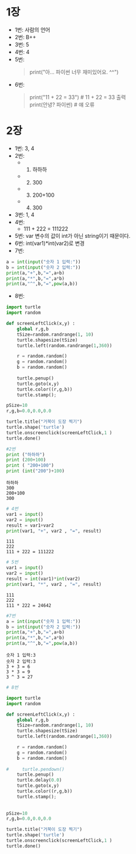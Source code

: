 
# 1장

- 1번: 사람의 언어
- 2번: B++
- 3번: 5
- 4번: 4
- 5번: 
  > print("아… 파이썬 너무 재미있어요. ^^")
- 6번:
  >print("11 + 22 = 33") # 11 + 22 = 33 출력  
  >print(안녕? 파이썬) # 얘 오류


# 2장

- 1번: 3, 4
- 2번: 
    - 1. 하하하
    - 2. 300
    - 3. 200+100
    - 4. 300
- 3번: 1, 4
- 4번: 
    -  111 + 222 = 111222
- 5번: var 변수의 값이 int가 아닌 string이기 때문이다.
- 6번: int(var1)*int(var2)로 변경
- 7번:
```python
a = int(input("숫자 1 입력:"))
b = int(input("숫자 2 입력:"))
print(a,"+",b,"=",a+b)
print(a,"*",b,"=",a*b)
print(a,"^",b,"=",pow(a,b))
```
- 8번:  

```python
import turtle
import random

def screenLeftClick(x,y) :
    global r,g,b
    tSize=random.randrange(1, 10)
    turtle.shapesize(tSize)
    turtle.left(random.randrange(1,360))

    r = random.random()
    g = random.random()    
    b = random.random()    
    
    turtle.penup()
    turtle.goto(x,y)
    turtle.color((r,g,b))
    turtle.stamp();

pSize=10
r,g,b=0.0,0.0,0.0

turtle.title("거북이 도장 찍기")
turtle.shape('turtle')
turtle.onscreenclick(screenLeftClick,1 )
turtle.done()

```


```python
#2번
print ("하하하")
print (200+100)
print ( "200+100")
print (int("200")+100)
```

    하하하
    300
    200+100
    300
    


```python
# 4번
var1 = input()
var2 = input()
result = var1+var2
print(var1, "+", var2 , "=", result)
```

    111
    222
    111 + 222 = 111222
    


```python
# 5번
var1 = input()
var2 = input()
result = int(var1)*int(var2)
print(var1, "*", var2 , "=", result)
```

    111
    222
    111 * 222 = 24642
    


```python
#7번 
a = int(input("숫자 1 입력:"))
b = int(input("숫자 2 입력:"))
print(a,"+",b,"=",a+b)
print(a,"*",b,"=",a*b)
print(a,"^",b,"=",pow(a,b))
```

    숫자 1 입력:3
    숫자 2 입력:3
    3 + 3 = 6
    3 * 3 = 9
    3 ^ 3 = 27
    


```python
# 8번

import turtle
import random

def screenLeftClick(x,y) :
    global r,g,b
    tSize=random.randrange(1, 10)
    turtle.shapesize(tSize)
    turtle.left(random.randrange(1,360))

    r = random.random()
    g = random.random()    
    b = random.random()    
    
#     turtle.pendown()
    turtle.penup()
    turtle.delay(0.0)
    turtle.goto(x,y)
    turtle.color((r,g,b))
    turtle.stamp();
    
    
pSize=10
r,g,b=0.0,0.0,0.0

turtle.title("거북이 도장 찍기")
turtle.shape('turtle')
turtle.onscreenclick(screenLeftClick,1 )
turtle.done()
```
